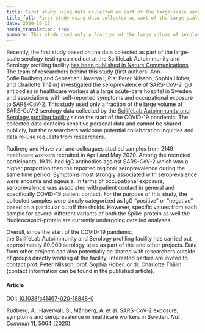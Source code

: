 ```yaml
---
title: First study using data collected as part of the large-scale serology testing at SciLifeLab published  # short
title_full: First study using data collected as part of the large-scale serology testing at SciLifeLab published # long
date: 2020-10-15
needs_translation: true
summary: This study used only a fraction of the large volume of serology data continuously collected by the ScilifeLab Autoimmunity and Serology profiling facility.
---
```


Recently, the first study based on the data collected as part of the large-scale serology testing carried out at the ScilifeLab Autoimmunity and Serology profiling facility [has been published in Nature Communications](https://doi.org/10.1038/s41467-020-18848-0). The team of researchers behind this study (first authors: Ann-Sofie Rudberg and Sebastian Havervall; PIs: Peter Nilsson, Sophia Hober, and Charlotte Thålin) investigated the seroprevalence of SARS-CoV-2 IgG antibodies in healthcare workers at a large acute-care hospital in Sweden and associations with self-reported symptoms and occupational exposure to SARS-CoV-2. This study used only a fraction of the large volume of SARS-CoV-2 serology data collected by the [ScilifeLab Autoimmunity and Serology profiling facility](https://www.scilifelab.se/facilities/autoimmunity-profiling/) since the start of the COVID-19 pandemic. The collected data contains sensitive personal data and cannot be shared publicly, but the researchers welcome potential collaboration inquiries and data re-use requests from researchers. 

Rudberg and Havervall and colleagues studied samples from 2149 healthcare workers recruited in April and May 2020. Among the recruited participants, 19.1% had IgG antibodies against SARS-CoV-2 which was a higher proportion than the reported regional seroprevalence during the same time period. Symptoms most strongly associated with seroprevalence were anosmia and ageusia. In terms of occupational exposure, seroprevalence was associated with patient contact in general and specifically COVID-19 patient contact. For the purpose of this study, the collected samples were simply categorized as IgG “positive” or “negative” based on a particular cutoff thresholds. However, specific values from each sample for several different variants of both the Spike-protein as well the Nucleocapsid-protein are currently undergoing detailed analyses.

Overall, since the start of the COVID-19 pandemic, the ScilifeLab Autoimmunity and Serology profiling facility has carried out approximately 80.000 serology tests as part of this and other projects. Data from other projects can also potentially be shared with researchers outside of groups directly working at the facility. Interested parties are invited to contact prof. Peter Nilsson, prof. Sophia Hober, or dr. Charlotte Thålin (contact information can be found in the published article).

#### Article

DOI: [10.1038/s41467-020-18848-0](https://doi.org/10.1038/s41467-020-18848-0)

Rudberg, A., Havervall, S., Månberg, A. et al. SARS-CoV-2 exposure, symptoms and seroprevalence in healthcare workers in Sweden. *Nat Commun* **11**, 5064 (2020).
